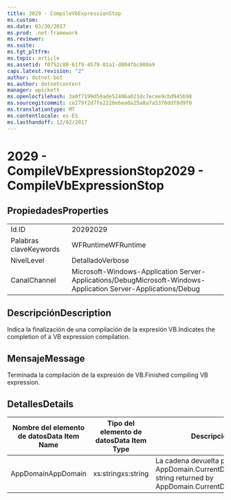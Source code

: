 ```yaml
---
title: 2029 - CompileVbExpressionStop
ms.custom: 
ms.date: 03/30/2017
ms.prod: .net-framework
ms.reviewer: 
ms.suite: 
ms.tgt_pltfrm: 
ms.topic: article
ms.assetid: f0752c88-61f9-4579-81a1-d804fbc000a9
caps.latest.revision: "2"
author: dotnet-bot
ms.author: dotnetcontent
manager: wpickett
ms.openlocfilehash: 3a0f7199d50ade52406a021dc7ecee9cbd945b98
ms.sourcegitcommit: ce279f2d7fe2220e6ea0a25a8a7a5370ddf8d9f0
ms.translationtype: MT
ms.contentlocale: es-ES
ms.lasthandoff: 12/02/2017
---
```

# <a name="2029---compilevbexpressionstop"></a><span data-ttu-id="d86d8-102">2029 - CompileVbExpressionStop</span><span class="sxs-lookup"><span data-stu-id="d86d8-102">2029 - CompileVbExpressionStop</span></span>
## <a name="properties"></a><span data-ttu-id="d86d8-103">Propiedades</span><span class="sxs-lookup"><span data-stu-id="d86d8-103">Properties</span></span>  
  
|||  
|-|-|  
|<span data-ttu-id="d86d8-104">Id.</span><span class="sxs-lookup"><span data-stu-id="d86d8-104">ID</span></span>|<span data-ttu-id="d86d8-105">2029</span><span class="sxs-lookup"><span data-stu-id="d86d8-105">2029</span></span>|  
|<span data-ttu-id="d86d8-106">Palabras clave</span><span class="sxs-lookup"><span data-stu-id="d86d8-106">Keywords</span></span>|<span data-ttu-id="d86d8-107">WFRuntime</span><span class="sxs-lookup"><span data-stu-id="d86d8-107">WFRuntime</span></span>|  
|<span data-ttu-id="d86d8-108">Nivel</span><span class="sxs-lookup"><span data-stu-id="d86d8-108">Level</span></span>|<span data-ttu-id="d86d8-109">Detallado</span><span class="sxs-lookup"><span data-stu-id="d86d8-109">Verbose</span></span>|  
|<span data-ttu-id="d86d8-110">Canal</span><span class="sxs-lookup"><span data-stu-id="d86d8-110">Channel</span></span>|<span data-ttu-id="d86d8-111">Microsoft-Windows-Application Server-Applications/Debug</span><span class="sxs-lookup"><span data-stu-id="d86d8-111">Microsoft-Windows-Application Server-Applications/Debug</span></span>|  
  
## <a name="description"></a><span data-ttu-id="d86d8-112">Descripción</span><span class="sxs-lookup"><span data-stu-id="d86d8-112">Description</span></span>  
 <span data-ttu-id="d86d8-113">Indica la finalización de una compilación de la expresión VB.</span><span class="sxs-lookup"><span data-stu-id="d86d8-113">Indicates the completion of a VB expression compilation.</span></span>  
  
## <a name="message"></a><span data-ttu-id="d86d8-114">Mensaje</span><span class="sxs-lookup"><span data-stu-id="d86d8-114">Message</span></span>  
 <span data-ttu-id="d86d8-115">Terminada la compilación de la expresión de VB.</span><span class="sxs-lookup"><span data-stu-id="d86d8-115">Finished compiling VB expression.</span></span>  
  
## <a name="details"></a><span data-ttu-id="d86d8-116">Detalles</span><span class="sxs-lookup"><span data-stu-id="d86d8-116">Details</span></span>  
  
|<span data-ttu-id="d86d8-117">Nombre del elemento de datos</span><span class="sxs-lookup"><span data-stu-id="d86d8-117">Data Item Name</span></span>|<span data-ttu-id="d86d8-118">Tipo del elemento de datos</span><span class="sxs-lookup"><span data-stu-id="d86d8-118">Data Item Type</span></span>|<span data-ttu-id="d86d8-119">Descripción</span><span class="sxs-lookup"><span data-stu-id="d86d8-119">Description</span></span>|  
|--------------------|--------------------|-----------------|  
|<span data-ttu-id="d86d8-120">AppDomain</span><span class="sxs-lookup"><span data-stu-id="d86d8-120">AppDomain</span></span>|<span data-ttu-id="d86d8-121">xs:string</span><span class="sxs-lookup"><span data-stu-id="d86d8-121">xs:string</span></span>|<span data-ttu-id="d86d8-122">La cadena devuelta por AppDomain.CurrentDomain.FriendlyName.</span><span class="sxs-lookup"><span data-stu-id="d86d8-122">The string returned by AppDomain.CurrentDomain.FriendlyName.</span></span>|
